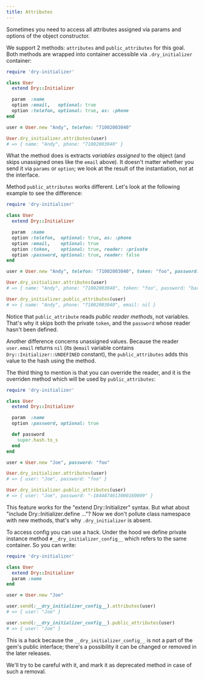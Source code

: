 ```yaml
---
title: Attributes
---
```


Sometimes you need to access all attributes assigned via params and options of the object constructor.

We support 2 methods: `attributes` and `public_attributes` for this goal. Both methods are wrapped into container accessible via `.dry_initializer` container:

```ruby
require 'dry-initializer'

class User
  extend Dry::Initializer

  param  :name
  option :email,   optional: true
  option :telefon, optional: true, as: :phone
end

user = User.new "Andy", telefon: "71002003040"

User.dry_initializer.attributes(user)
# => { name: "Andy", phone: "71002003040" }
```

What the method does is extracts *variables assigned* to the object (and skips unassigned ones like the `email` above). It doesn't matter whether you send it via `params` or `option`; we look at the result of the instantiation, not at the interface.

Method `public_attributes` works different. Let's look at the following example to see the difference:

```ruby
require 'dry-initializer'

class User
  extend Dry::Initializer

  param  :name
  option :telefon,  optional: true, as: :phone
  option :email,    optional: true
  option :token,    optional: true, reader: :private
  option :password, optional: true, reader: false
end

user = User.new "Andy", telefon: "71002003040", token: "foo", password: "bar"

User.dry_initializer.attributes(user)
# => { name: "Andy", phone: "71002003040", token: "foo", password: "bar" }

User.dry_initializer.public_attributes(user)
# => { name: "Andy", phone: "71002003040", email: nil }
```

Notice that `public_attribute` reads *public reader methods*, not variables. That's why it skips both the private `token`, and the `password` whose reader hasn't been defined.

Another difference concerns unassigned values. Because the reader `user.email` returns `nil` (its `@email` variable contains `Dry::Initializer::UNDEFINED` constant), the `public_attributes` adds this value to the hash using the method.

The third thing to mention is that you can override the reader, and it is the overriden method which will be used by `public_attributes`:

```ruby
require 'dry-initializer'

class User
  extend Dry::Initializer

  param  :name
  option :password, optional: true

  def password
    super.hash.to_s
  end
end

user = User.new "Joe", password: "foo"

User.dry_initializer.attributes(user)
# => { user: "Joe", password: "foo" }

User.dry_initializer.public_attributes(user)
# => { user: "Joe", password: "-1844874613000160009" }
```

This feature works for the "extend Dry::Initializer" syntax. But what about "include Dry::Initializer.define ..."? Now we don't pollute class namespace with new methods, that's why `.dry_initializer` is absent.

To access config you can use a hack. Under the hood we define private instance method `#__dry_initializer_config__` which refers to the same container. So you can write:

```ruby
require 'dry-initializer'

class User
  extend Dry::Initializer
  param :name
end

user = User.new "Joe"

user.send(:__dry_initializer_config__).attributes(user)
# => { user: "Joe" }

user.send(:__dry_initializer_config__).public_attributes(user)
# => { user: "Joe" }
```

This is a hack because the `__dry_initializer_config__` is not a part of the gem's public interface; there's a possibility it can be changed or removed in the later releases.

We'll try to be careful with it, and mark it as deprecated method in case of such a removal.
